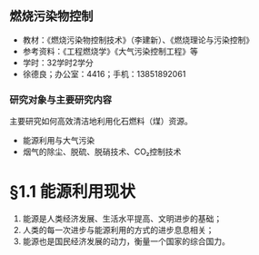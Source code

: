 ## 燃烧污染物控制
* 教材：《燃烧污染物控制技术》（李建新）、《燃烧理论与污染控制》
* 参考资料：《工程燃烧学》《大气污染控制工程》等
* 学时：32学时2学分
* 徐德良；办公室：4416；手机：13851892061

### 研究对象与主要研究内容

主要研究如何高效清洁地利用化石燃料（煤）资源。

* 能源利用与大气污染
* 烟气的除尘、脱硫、脱硝技术、CO₂控制技术

# §1.1 能源利用现状

1. 能源是人类经济发展、生活水平提高、文明进步的基础；
2. 人类的每一次进步与能源利用的方式的进步息息相关；
3. 能源也是国民经济发展的动力，衡量一个国家的综合国力。
